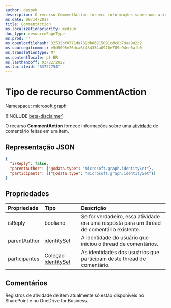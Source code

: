 ```yaml
---
author: daspek
description: O recurso CommentAction fornece informações sobre uma atividade de comentário feitas em um item.
ms.date: 09/14/2017
title: CommentAction
ms.localizationpriority: medium
doc_type: resourcePageType
ms.prod: ''
ms.openlocfilehash: 32532bf0771da739db86915091cdc8b79aa942c2
ms.sourcegitcommit: e5d5095e26dca6f434354a0970e789e94ee6afb0
ms.translationtype: MT
ms.contentlocale: pt-BR
ms.lasthandoff: 03/22/2022
ms.locfileid: "63722754"
---
```

# <a name="commentaction-resource-type"></a>Tipo de recurso CommentAction

Namespace: microsoft.graph

[!INCLUDE [beta-disclaimer](../../includes/beta-disclaimer.md)]

O recurso **CommentAction** fornece informações sobre uma [atividade][] de comentário feitas em um item.

[atividade]: itemactivity.md

## <a name="json-representation"></a>Representação JSON

<!-- {
  "blockType": "resource",
  "optionalProperties": [ ],
  "@type&quot;: &quot;microsoft.graph.commentAction"
}-->

```json
{
  "isReply": false,
  "parentAuthor": {"@odata.type": "microsoft.graph.identitySet"},
  "participants": [{"@odata.type": "microsoft.graph.identitySet"}]
}
```

## <a name="properties"></a>Propriedades

| Propriedade     | Tipo                       | Descrição                                                       |
| :----------- | :------------------------- | :---------------------------------------------------------------- |
| isReply      | booliano                    | Se for verdadeiro, essa atividade era uma resposta para um thread de comentário existente. |
| parentAuthor | [identitySet][]            | A identidade do usuário que iniciou o thread de comentários.          |
| participantes | Coleção [identitySet][] | As identidades dos usuários que participam deste thread de comentário. |

[identitySet]: identityset.md

## <a name="remarks"></a>Comentários

Registros de atividade de item atualmente só estão disponíveis no SharePoint e no OneDrive for Business.

<!--
{
  "type": "#page.annotation",
  "description": "The CommentAction object provides information about a comment that was made on an item.",
  "keywords": "activities,activity,action,comment",
  "section": "documentation",
  "tocPath": "Resources/CommentAction",
  "suppressions": []
}
-->
